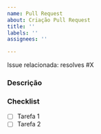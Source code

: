 ```yaml
---
name: Pull Request 
about: Criação Pull Request
title: ''
labels: ''
assignees: ''

---
```


Issue relacionada: resolves #X
<!-- OBSERVAÇÕES:
  - X é o número da issue
  - Só utilize o resolves se o PR fechar a issue por completo
-->

### Descrição 
<!-- Adicione a descrição do seu PR aqui-->


### Checklist
<!-- Adicione um checklist do que o seu código precisa fazer/resolver, por exemplo:
- [ ] Cadastrar usuario no banco de dados
- [ ] Salvar a data de cadastro de usuário
- [ ] Permitir ao usuario fornecer uma role para outro
!-->

- [ ] Tarefa 1
- [ ] Tarefa 2
